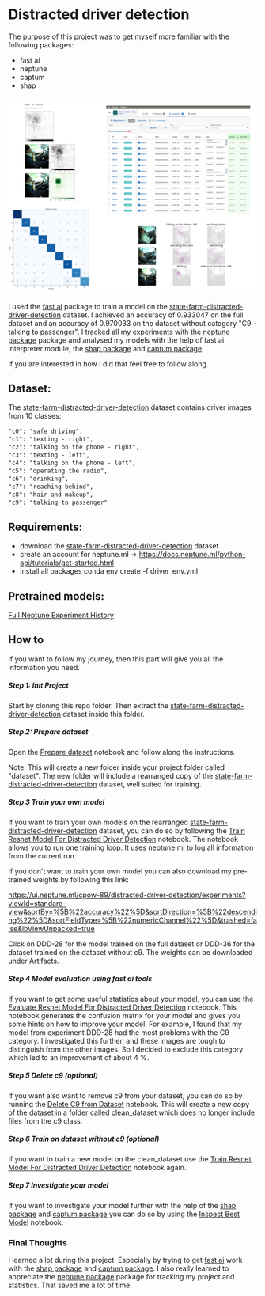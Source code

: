 # Distracted driver detection

The purpose of this project was to get myself more familiar with the following packages: 

- fast ai
- neptune
- captum
- shap

[image1]: https://github.com/cpow-89/distracted_driver_detection_with_neptune/blob/master/doc_images/overview.png "Overview image"
![Overview image][image1]

I used the [fast ai](https://www.fast.ai/) package to train a model on the [state-farm-distracted-driver-detection](https://www.kaggle.com/c/state-farm-distracted-driver-detection) dataset.
I achieved an accuracy of 0.933047 on the full dataset and an accuracy of 0.970033 on the dataset without category "C9 - talking to passenger".
I tracked all my experiments with the [neptune package](https://neptune.ml/) package and analysed my models with the help of fast ai interpreter module, the [shap package](https://github.com/slundberg/shap) and [captum package](https://github.com/pytorch/captum).

If you are interested in how I did that feel free to follow along.


## Dataset:
The [state-farm-distracted-driver-detection](https://www.kaggle.com/c/state-farm-distracted-driver-detection) dataset contains driver images from 10 classes:

    "c0": "safe driving",
    "c1": "texting - right",
    "c2": "talking on the phone - right",
    "c3": "texting - left",
    "c4": "talking on the phone - left",
    "c5": "operating the radio",
    "c6": "drinking",
    "c7": "reaching behind",
    "c8": "hair and makeup",
    "c9": "talking to passenger"

## Requirements:

- download the [state-farm-distracted-driver-detection](https://www.kaggle.com/c/state-farm-distracted-driver-detection) dataset
- create an account for neptune.ml -> https://docs.neptune.ml/python-api/tutorials/get-started.html
- install all packages conda env create -f driver_env.yml


## Pretrained models:

[Full Neptune Experiment History](https://ui.neptune.ml/cpow-89/distracted-driver-detection/experiments?viewId=standard-view&sortBy=%5B%22accuracy%22%5D&sortDirection=%5B%22descending%22%5D&sortFieldType=%5B%22numericChannel%22%5D&trashed=false&lbViewUnpacked=true) 


## How to

If you want to follow my journey, then this part will give you all the information you need.

##### Step 1: Init Project
Start by cloning this repo folder. Then extract the [state-farm-distracted-driver-detection](https://www.kaggle.com/c/state-farm-distracted-driver-detection) dataset inside this folder.

##### Step 2: Prepare dataset
Open the [Prepare dataset](https://github.com/cpow-89/distracted_driver_detection_with_neptune/blob/master/Prepare%20dataset.ipynb) notebook and follow along the instructions.

Note: This will create a new folder inside your project folder called "dataset". The new folder will include a rearranged copy of the [state-farm-distracted-driver-detection](https://www.kaggle.com/c/state-farm-distracted-driver-detection) dataset, well suited for training.

##### Step 3 Train your own model
If you want to train your own models on the rearranged [state-farm-distracted-driver-detection](https://www.kaggle.com/c/state-farm-distracted-driver-detection) dataset, you can do so by following the [Train Resnet Model For Distracted Driver Detection](https://github.com/cpow-89/distracted_driver_detection_with_neptune/blob/master/Train%20Resnet%20Model%20For%20Distracted%20Driver%20Detection.ipynb) notebook. The notebook allows you to run one training loop. It uses neptune.ml to log all information from the current run. 

If you don't want to train your own model you can also download my pre-trained weights by following this link:

https://ui.neptune.ml/cpow-89/distracted-driver-detection/experiments?viewId=standard-view&sortBy=%5B%22accuracy%22%5D&sortDirection=%5B%22descending%22%5D&sortFieldType=%5B%22numericChannel%22%5D&trashed=false&lbViewUnpacked=true 

Click on DDD-28 for the model trained on the full dataset or DDD-36 for the dataset trained on the dataset without c9.
The weights can be downloaded under Artifacts.

##### Step 4 Model evaluation using fast ai tools
If you want to get some useful statistics about your model, you can use the [Evaluate Resnet Model For Distracted Driver Detection](https://github.com/cpow-89/distracted_driver_detection_with_neptune/blob/master/Evaluate%20Resnet%20Model%20For%20Distracted%20Driver%20Detection.ipynb) notebook. This notebook generates the confusion matrix for your model and gives you some hints on how to improve your model. For example, I found that my model from experiment DDD-28 had the most problems with the C9 category. I investigated this further, and these images are tough to distinguish from the other images. So I decided to exclude this category which led to an improvement of about 4 %.

##### Step 5 Delete c9 (optional) 
If you want also want to remove c9 from your dataset, you can do so by running the [Delete C9 from Dataset](https://github.com/cpow-89/distracted_driver_detection_with_neptune/blob/master/Delete%20C9%20from%20Dataset.ipynb) notebook. This will create a new copy of the dataset in a folder called clean_dataset which does no longer include files from the c9 class.

##### Step 6 Train on dataset without c9 (optional) 
If you want to train a new model on the clean_dataset use the [Train Resnet Model For Distracted Driver Detection](https://github.com/cpow-89/distracted_driver_detection_with_neptune/blob/master/Train%20Resnet%20Model%20For%20Distracted%20Driver%20Detection.ipynb) notebook again.

##### Step 7 Investigate your model
If you want to investigate your model further with the help of the [shap package](https://github.com/slundberg/shap) and [captum package](https://github.com/pytorch/captum) you can do so by using the [Inspect Best Model](https://github.com/cpow-89/distracted_driver_detection_with_neptune/blob/master/Inspect%20Best%20Model.ipynb) notebook.


### Final Thoughts

I learned a lot during this project. Especially by trying to get [fast ai](https://www.fast.ai/) work with the [shap package](https://github.com/slundberg/shap) and [captum package](https://github.com/pytorch/captum). I also really learned to appreciate the [neptune package](https://neptune.ml/) package for tracking my project and statistics. That saved me a lot of time. 
